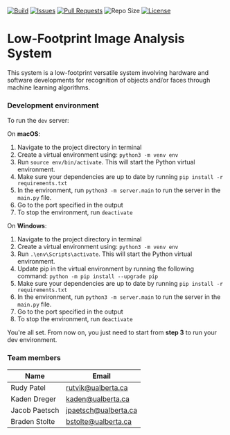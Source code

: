 [![Build](https://img.shields.io/github/workflow/status/rudy-patel/imageAnalysisSystem/Python%20application/main)](https://github.com/rudy-patel/imageAnalysisSystem/actions/workflows/python-app.yml)
[![Issues](https://img.shields.io/github/issues/rudy-patel/imageAnalysisSystem)](https://github.com/rudy-patel/imageAnalysisSystem/issues)
[![Pull Requests](https://img.shields.io/github/issues-pr/rudy-patel/imageAnalysisSystem)](https://github.com/rudy-patel/imageAnalysisSystem/pulls)
![Repo Size](https://img.shields.io/github/repo-size/rudy-patel/imageAnalysisSystem)
[![License](https://img.shields.io/github/license/rudy-patel/imageAnalysisSystem)](https://www.apache.org/licenses/LICENSE-2.0.txt)

# Low-Footprint Image Analysis System
This system is a low-footprint versatile system involving hardware and software developments for recognition of objects and/or faces through machine learning algorithms.

### Development environment
To run the `dev` server:

On **macOS**:
1. Navigate to the project directory in terminal
2. Create a virtual environment using: `python3 -m venv env`
3. Run `source env/bin/activate`. This will start the Python virtual environment.
4. Make sure your dependencies are up to date by running `pip install -r requirements.txt`
5. In the environment, run `python3 -m server.main` to run the server in the `main.py` file.
6. Go to the port specified in the output
7. To stop the environment, run `deactivate`

On **Windows**:
1. Navigate to the project directory in terminal
2. Create a virtual environment using: `python3 -m venv env`
3. Run `.\env\Scripts\activate`. This will start the Python virtual environment.
4. Update pip in the virtual environment by running the following command: `python -m pip install --upgrade pip`
5. Make sure your dependencies are up to date by running `pip install -r requirements.txt`
6. In the environment, run `python3 -m server.main` to run the server in the `main.py` file.
7. Go to the port specified in the output
8. To stop the environment, run `deactivate`

You're all set. From now on, you just need to start from **step 3** to run your dev environment.

### Team members
| Name | Email  |
|---|---|
|  Rudy Patel | rutvik@ualberta.ca |
|  Kaden Dreger | kaden@ualberta.ca |
|  Jacob Paetsch | jpaetsch@ualberta.ca |
|  Braden Stolte | bstolte@ualberta.ca |
